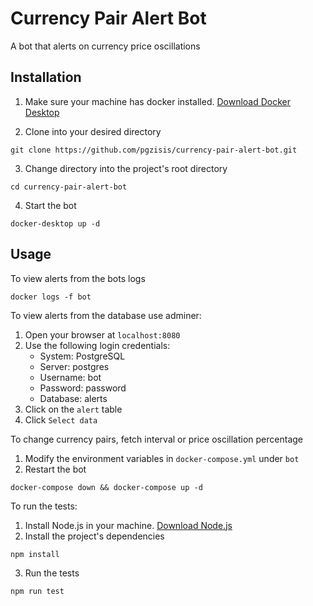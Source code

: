 # Currency Pair Alert Bot

A bot that alerts on currency price oscillations

## Installation

1. Make sure your machine has docker installed. [Download Docker Desktop](https://www.docker.com/products/docker-desktop/)

2. Clone into your desired directory 
```
git clone https://github.com/pgzisis/currency-pair-alert-bot.git
```

3. Change directory into the project's root directory
```
cd currency-pair-alert-bot
```

4. Start the bot
```
docker-desktop up -d
```

## Usage

To view alerts from the bots logs
```
docker logs -f bot
```

To view alerts from the database use adminer:
1. Open your browser at `localhost:8080`
2. Use the following login credentials:
   * System: PostgreSQL
   * Server: postgres
   * Username: bot
   * Password: password
   * Database: alerts
3. Click on the `alert` table
4. Click `Select data`

To change currency pairs, fetch interval or price oscillation percentage
1. Modify the environment variables in `docker-compose.yml` under `bot`
2. Restart the bot
```
docker-compose down && docker-compose up -d
```

To run the tests:
1. Install Node.js in your machine. [Download Node.js](https://nodejs.org/en/download/)
2. Install the project's dependencies
```
npm install
```
3. Run the tests
```
npm run test
```